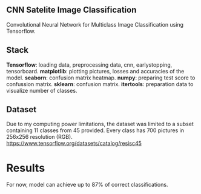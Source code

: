 ## CNN Satelite Image Classification
Convolutional Neural Network for Multiclass Image Classification using Tensorflow. 
## Stack
**Tensorflow**: loading data, preprocessing data, cnn, earlystopping, tensorboard.
**matplotlib**: plotting pictures, losses and accuracies of the model.
**seaborn**: confusion matrix heatmap. 
**numpy**: preparing test score to confussion matrix. 
**sklearn**: confusion matrix.
**itertools**: preparation data to visualize number of classes.
## Dataset
Due to my computing power limitations, the dataset was limited to a subset containing 11 classes from 45 provided. 
Every class has 700 pictures in 256x256 resolution (RGB). 
https://www.tensorflow.org/datasets/catalog/resisc45

# Results
For now, model can achieve up to 87% of correct classifications.